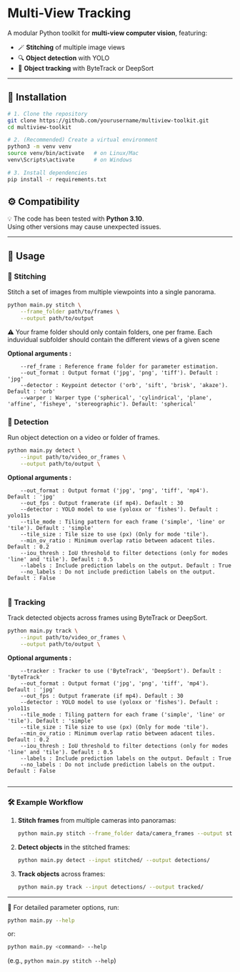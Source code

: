 # Multi-View Tracking

A modular Python toolkit for **multi-view computer vision**, featuring:
- 🪄 **Stitching** of multiple image views  
- 🔍 **Object detection** with YOLO  
- 🎯 **Object tracking** with ByteTrack or DeepSort 

---

## 🚀 Installation

```bash
# 1. Clone the repository
git clone https://github.com/yourusername/multiview-toolkit.git
cd multiview-toolkit

# 2. (Recommended) Create a virtual environment
python3 -m venv venv
source venv/bin/activate   # on Linux/Mac
venv\Scripts\activate      # on Windows

# 3. Install dependencies
pip install -r requirements.txt
```

## ⚙️ Compatibility

💡 The code has been tested with **Python 3.10**.  
Using other versions may cause unexpected issues.

---

## 🚀 Usage

### 🧵 Stitching
Stitch a set of images from multiple viewpoints into a single panorama.

```bash
python main.py stitch \
    --frame_folder path/to/frames \
    --output path/to/output

```

⚠️ Your frame folder should only contain folders, one per frame. Each induvidual subfolder should contain the different views of a given scene

**Optional arguments :**
```
    --ref_frame : Reference frame folder for parameter estimation.
    --out_format : Output format ('jpg', 'png', 'tiff'). Default : 'jpg'
    --detector : Keypoint detector ('orb', 'sift', 'brisk', 'akaze'). Default : 'orb'
    --warper : Warper type ('spherical', 'cylindrical', 'plane', 'affine', 'fisheye', 'stereographic'). Default: 'spherical'
```

### 🎯 Detection
Run object detection on a video or folder of frames.

```bash
python main.py detect \
    --input path/to/video_or_frames \
    --output path/to/output \
```

**Optional arguments :**
```
    --out_format : Output format ('jpg', 'png', 'tiff', 'mp4'). Default : 'jpg'
    --out_fps : Output framerate (if mp4). Default : 30
    --detector : YOLO model to use (yoloxx or 'fishes'). Default : yolo11s
    --tile_mode : Tiling pattern for each frame ('simple', 'line' or 'tile'). Default : 'simple'
    --tile_size : Tile size to use (px) (Only for mode 'tile'). 
    --min_ov_ratio : Minimum overlap ratio between adacent tiles. Default : 0.2
    --iou_thresh : IoU threshold to filter detections (only for modes 'line' and 'tile'). Default : 0.5
    --labels : Include prediction labels on the output. Default : True
    --no_labels : Do not include prediction labels on the output. Default : False
    
```

### 🧍 Tracking
Track detected objects across frames using ByteTrack or DeepSort.

```bash
python main.py track \
    --input path/to/video_or_frames \
    --output path/to/output \
```

**Optional arguments :**
```
    --tracker : Tracker to use ('ByteTrack', 'DeepSort'). Default : 'ByteTrack'
    --out_format : Output format ('jpg', 'png', 'tiff', 'mp4'). Default : 'jpg'
    --out_fps : Output framerate (if mp4). Default : 30
    --detector : YOLO model to use (yoloxx or 'fishes'). Default : yolo11s
    --tile_mode : Tiling pattern for each frame ('simple', 'line' or 'tile'). Default : 'simple'
    --tile_size : Tile size to use (px) (Only for mode 'tile'). 
    --min_ov_ratio : Minimum overlap ratio between adacent tiles. Default : 0.2
    --iou_thresh : IoU threshold to filter detections (only for modes 'line' and 'tile'). Default : 0.5
    --labels : Include prediction labels on the output. Default : True
    --no_labels : Do not include prediction labels on the output. Default : False
    
```

---

### 🛠️ Example Workflow

1. **Stitch frames** from multiple cameras into panoramas:
   ```bash
   python main.py stitch --frame_folder data/camera_frames --output stitched/
   ```

2. **Detect objects** in the stitched frames:
   ```bash
   python main.py detect --input stitched/ --output detections/
   ```

3. **Track objects** across frames:
   ```bash
   python main.py track --input detections/ --output tracked/
   ```

---

📄 For detailed parameter options, run:
```bash
python main.py --help
```
or:
```bash
python main.py <command> --help
```
(e.g., `python main.py stitch --help`)